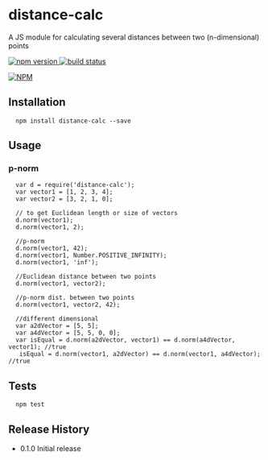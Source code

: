 # distance-calc
A JS module for calculating several distances between two (n-dimensional) points
<p>
    <a href="https://npmjs.org/package/distance-calc">
        <img src="https://badge.fury.io/js/distance-calc.svg"
             alt="npm version">
    </a>
    <a href="https://travis-ci.org/badges/distance-calc">
        <img src="https://travis-ci.org/pataiadam/distance-calc.svg?branch=master"
             alt="build status">
    </a>
</p>

[![NPM](https://nodei.co/npm/distance-calc.png)](https://npmjs.org/package/distance-calc)

## Installation

```
  npm install distance-calc --save
```

## Usage

### p-norm
```
  var d = require('distance-calc');
  var vector1 = [1, 2, 3, 4];
  var vector2 = [3, 2, 1, 0];

  // to get Euclidean length or size of vectors
  d.norm(vector1);
  d.norm(vector1, 2);

  //p-norm
  d.norm(vector1, 42);
  d.norm(vector1, Number.POSITIVE_INFINITY);
  d.norm(vector1, 'inf');

  //Euclidean distance between two points
  d.norm(vector1, vector2);

  //p-norm dist. between two points
  d.norm(vector1, vector2, 42);

  //different dimensional
  var a2dVector = [5, 5];
  var a4dVector = [5, 5, 0, 0];
  var isEqual = d.norm(a2dVector, vector1) == d.norm(a4dVector, vector1); //true
   isEqual = d.norm(vector1, a2dVector) == d.norm(vector1, a4dVector); //true
```
## Tests
```
  npm test
```
## Release History

* 0.1.0 Initial release
